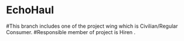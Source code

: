 # EchoHaul

#This branch includes one of the project wing which is Civilian/Regular Consumer.
#Responsible member of project is Hiren .
